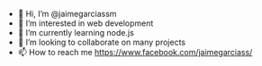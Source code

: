 - 👋 Hi, I’m @jaimegarciassm
- 👀 I’m interested in web development
- 🌱 I’m currently learning node.js
- 💞️ I’m looking to collaborate on many projects
- 📫 How to reach me https://www.facebook.com/jaimegarciass/

<!---
jaimegarciassm/jaimegarciassm is a ✨ special ✨ repository because its `README.md` (this file) appears on your GitHub profile.
You can click the Preview link to take a look at your changes.
--->
